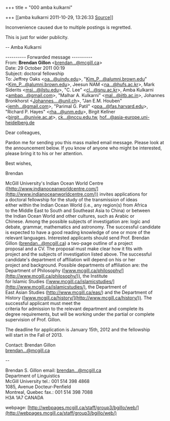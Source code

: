 +++
title = "000 amba kulkarni"

+++
[[amba kulkarni	2011-10-29, 13:26:33 [Source](https://groups.google.com/g/bvparishat/c/GhbO0-1-TrQ)]]



Inconvenience caused due to multiple postings is regretted.  
  
This is just for wider publicity.  
  
-- Amba Kulkarni  
  
  

---------- Forwarded message ----------  
From: **Brendan Gillon** \<[brendan...@mcgill.ca]()\>  
Date: 29 October 2011 00:19  
Subject: doctoral fellowship  
To: Jeffrey Oaks \<[oa...@uindy.edu]()\>, "[Kim_P...@alumni.brown.edu]()" \<[Kim_P...@alumni.brown.edu]()\>, Jeesun NAM \<[na...@hufs.ac.kr]()\>, Mark Siderits \<[msi...@ilstu.edu]()\>, "C. Lee" \<[cl...@snu.ac.kr]()\>, Amba Kulkarni \<[ambap...@gmail.com]()\>, "Malhar A. Kulkarni" \<[mal...@iitb.ac.in]()\>, Johannes Bronkhorst \<[Johannes....@unil.ch]()\>, "Jan E.M. Houben" \<[jemh...@gmail.com]()\>, "Parimal G. Patil" \<[ppa...@fas.harvard.edu]()\>, "Richard P. Hayes" \<[rha...@unm.edu]()\>, Birgit Kellner \<[birgit....@univie.ac.at]()\>, [ck...@nccu.edu.tw](), [hof...@asia-europe.uni-heidelberg.de]()  
  
  
Dear colleagues,  
  
Pardon me for sending you this mass mailed email message. Please look at the announcement below. If you know of anyone who might be interested, please bring it to his or her attention.  
  
Best wishes,  
  
Brendan  
  
McGill University's Indian Ocean World Centre  
([http://www.indianoceanworldcentre.com/](http://www.indianoceanworldcentre.com/)) invites applications for  
a doctoral fellowship for the study of the transmission of ideas  
either within the Indian Ocean World (i.e., any region(s) from Africa  
to the Middle East to South and Southeast Asia to China) or between  
the Indian Ocean World and other cultures, such as Arabic or  
Chinese. Among the possible subjects of investigation are: logic and  
debate, grammar, mathematics and astronomy. The successful candidate  
is expected to have a good reading knowledge of one or more of the  
relevant languages. Interested applicants should send Prof. Brendan  
Gillon ([brendan...@mcgill.ca]()) a two-page outline of a project  
proposal and a CV. The proposal must make clear how it fits with  
project and the subjects of investigation listed above. The successful  
candidate's department of affiliation will depend on his or her  
project and background. Possible departments of affiliation are: the  
Department of Philosophy ([www.mcgill.ca/philosophy/](http://www.mcgill.ca/philosophy/)), the Institute  
for Islamic Studies ([www.mcgill.ca/islamicstudies/](http://www.mcgill.ca/islamicstudies/), the Department of  
East Asian Studies (<http://www.mcgill.ca/eas/>) and the Department of  
History ([www.mcgill.ca/history/](http://www.mcgill.ca/history/)). The successful applicant must meet the  
criteria for admission to the relevant department and complete its  
degree requirements, but will be working under the partial or complete  
supervision of Prof. Gillon.  
  
The deadline for application is January 15th, 2012 and the fellowship  
will start in the Fall of 2013.  
  
Contact: Brendan Gillon  
    [brendan...@mcgill.ca]()  
  
--  
  
Brendan S. Gillon            email: [brendan...@mcgill.ca]()  
Department of Linguistics  
McGill University            tel.: 001 514 398 4868  
1085, Avenue Docteur-Penfield  
Montreal, Quebec            fax.: 001 514 398 7088  
H3A 1A7 CANADA  
  
webpage: [http://webpages.mcgill.ca/staff/group3/bgillo/web/](http://webpages.mcgill.ca/staff/group3/bgillo/web/)  
  

  


